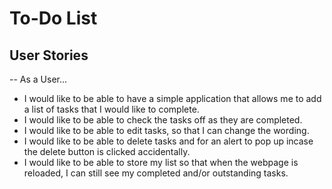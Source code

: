 # To-Do List

## User Stories
-- As a User...
- I would like to be able to have a simple application that allows me to add a list of tasks that I would like to complete.
- I would like to be able to check the tasks off as they are completed.
- I would like to be able to edit tasks, so that I can change the wording.
- I would like to be able to delete tasks and for an alert to pop up incase the delete button is clicked accidentally.
- I would like to be able to store my list so that when the webpage is reloaded, I can still see my completed and/or outstanding tasks.